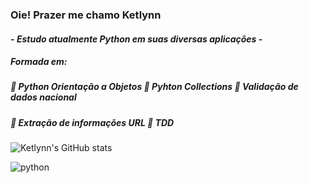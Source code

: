 ###  Oie! Prazer me chamo Ketlynn
 #### - _Estudo atualmente Python em suas diversas aplicações_ -
 #####   _Formada em:_
 ##### 🌻 Python Orientação a Objetos 🌻 Pyhton Collections 🌻 Validação de dados nacional
 ##### 🌻 Extração de informações URL  🌻 TDD
 
  ![Ketlynn's GitHub stats](https://github-readme-stats.vercel.app/api?username=k3tyclemente&show_icons=true&theme=transparent&hide=issues)

<div style="display: inline_block">
  <img align="center" alt="python" src="https://img.shields.io/badge/Python-3776AB?style=for-the-badge&logo=python&logoColor=white" />
</div><br/>
